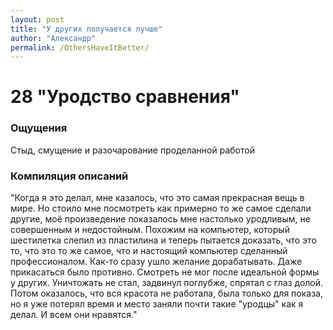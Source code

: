 ```yaml
---
layout: post
title: "У других получается лучше"
author: "Александр"
permalink: /OthersHaveItBetter/
---
```


# 28 "Уродство сравнения"

### Ощущения
Стыд, смущение и разочарование проделанной работой

### Компиляция описаний
"Когда я это делал, мне казалось, что это самая прекрасная вещь в мире. Но стоило мне посмотреть как примерно то же самое сделали другие, моё произведение показалось  мне настолько уродливым, не совершенным и недостойным. Похожим на компьютер, который шестилетка слепил из пластилина и теперь пытается доказать, что это то, что это то же самое, что и настоящий компьютер сделанный профессионалом. Как-то сразу ушло желание дорабатывать. Даже прикасаться было противно. Смотреть не мог после идеальной формы у других. Уничтожать не стал, задвинул поглубже, спрятал с глаз долой. Потом оказалось, что вся красота не работала, была только  для показа, но я уже потерял время и место заняли почти такие "уродцы" как я делал. И всем они нравятся."
